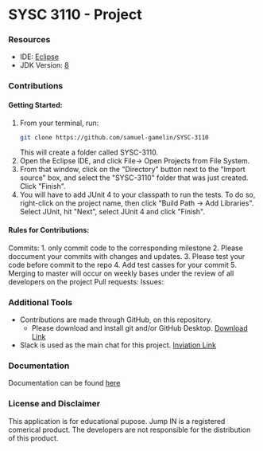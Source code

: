 # SYSC 3110 - Project 

### Resources
* IDE: [Eclipse](https://www.eclipse.org/downloads/packages/release/2019-09/r/eclipse-ide-java-developers)
* JDK Version: [8](https://www.oracle.com/technetwork/java/javase/downloads/jdk8-downloads-2133151.html)

### Contributions
#### Getting Started:
   1. From your terminal, run:
      ```bash
      git clone https://github.com/samuel-gamelin/SYSC-3110
      ```
      This will create a folder called SYSC-3110.
   2. Open the Eclipse IDE, and click File-> Open Projects from File System.
   3. From that window, click on the "Directory" button next to the "Import source" box, and select the "SYSC-3110" folder that              was just created. Click "Finish".
   4. You will have to add JUnit 4 to your classpath to run the tests. To do so, right-click on the project name, then click                 "Build Path -> Add Libraries". Select JUnit, hit "Next", select JUnit 4 and click "Finish".
#### Rules for Contributions:
   Commits:
     1. only commit code to the corresponding milestone 
     2. Please doccument your commits with changes and updates. 
     3. Please test your code before commit to the repo
     4. Add test casses for your commit 
     5. Merging to master will occur on weekly bases under the review of all developers on the project
   Pull requests:
   Issues:
        
### Additional Tools

- Contributions are made through GitHub, on this repository.
   - Please download and install git and/or GitHub Desktop. [Download Link](https://www.google.ca)
- Slack is used as the main chat for this project. [Inviation Link](https://www.google.ca)

### Documentation 
Documentation can be found [here](https://www.google.ca)
 
### License and Disclaimer
This application is for educational pupose. Jump IN is a registered comerical product. The developers are not responsible for the distribution of this product. 
